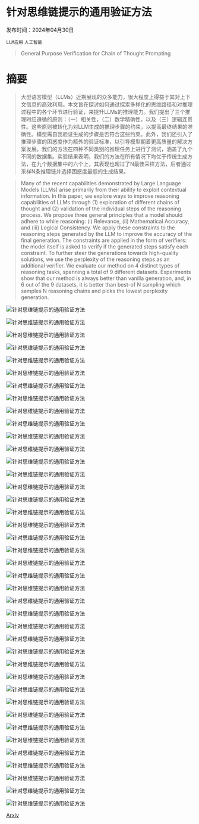 # 针对思维链提示的通用验证方法

发布时间：2024年04月30日

`LLM应用` `人工智能`

> General Purpose Verification for Chain of Thought Prompting

# 摘要

> 大型语言模型（LLMs）近期展现的众多能力，很大程度上得益于其对上下文信息的高效利用。本文旨在探讨如何通过探索多样化的思维路径和对推理过程中的各个环节进行验证，来提升LLMs的推理能力。我们提出了三个推理时应遵循的原则：（一）相关性，（二）数学精确性，以及（三）逻辑连贯性。这些原则被转化为对LLM生成的推理步骤的约束，以提高最终结果的准确性。模型需自我验证生成的步骤是否符合这些约束。此外，我们还引入了推理步骤的困惑度作为额外的验证标准，以引导模型朝着更高质量的解决方案发展。我们的方法在四种不同类别的推理任务上进行了测试，涵盖了九个不同的数据集。实验结果表明，我们的方法在所有情况下均优于传统生成方法，在九个数据集中的六个上，其表现也超过了N最佳采样方法，后者通过采样N条推理链并选择困惑度最低的生成结果。

> Many of the recent capabilities demonstrated by Large Language Models (LLMs) arise primarily from their ability to exploit contextual information. In this paper, we explore ways to improve reasoning capabilities of LLMs through (1) exploration of different chains of thought and (2) validation of the individual steps of the reasoning process. We propose three general principles that a model should adhere to while reasoning: (i) Relevance, (ii) Mathematical Accuracy, and (iii) Logical Consistency. We apply these constraints to the reasoning steps generated by the LLM to improve the accuracy of the final generation. The constraints are applied in the form of verifiers: the model itself is asked to verify if the generated steps satisfy each constraint. To further steer the generations towards high-quality solutions, we use the perplexity of the reasoning steps as an additional verifier. We evaluate our method on 4 distinct types of reasoning tasks, spanning a total of 9 different datasets. Experiments show that our method is always better than vanilla generation, and, in 6 out of the 9 datasets, it is better than best-of N sampling which samples N reasoning chains and picks the lowest perplexity generation.

![针对思维链提示的通用验证方法](../../../paper_images/2405.00204/CoT_Fig1.png)

![针对思维链提示的通用验证方法](../../../paper_images/2405.00204/CoT_fig2_hr.png)

![针对思维链提示的通用验证方法](../../../paper_images/2405.00204/GSM8k_sc.png)

![针对思维链提示的通用验证方法](../../../paper_images/2405.00204/CSQA_sc.png)

![针对思维链提示的通用验证方法](../../../paper_images/2405.00204/BigBenchDate_sc.png)

![针对思维链提示的通用验证方法](../../../paper_images/2405.00204/GSM8k_sc_sp.png)

![针对思维链提示的通用验证方法](../../../paper_images/2405.00204/CSQA_sc_sp.png)

![针对思维链提示的通用验证方法](../../../paper_images/2405.00204/BigBenchDate_sc_sp.png)

![针对思维链提示的通用验证方法](../../../paper_images/2405.00204/overall_correlation3.png)

![针对思维链提示的通用验证方法](../../../paper_images/2405.00204/BigBenchDate_sc.png)

![针对思维链提示的通用验证方法](../../../paper_images/2405.00204/CSQA_sc.png)

![针对思维链提示的通用验证方法](../../../paper_images/2405.00204/CSQA2.0_sc.png)

![针对思维链提示的通用验证方法](../../../paper_images/2405.00204/Strategy_sc.png)

![针对思维链提示的通用验证方法](../../../paper_images/2405.00204/Coinflip_sc.png)

![针对思维链提示的通用验证方法](../../../paper_images/2405.00204/LastLetter2_sc.png)

![针对思维链提示的通用验证方法](../../../paper_images/2405.00204/GSM8k_sc.png)

![针对思维链提示的通用验证方法](../../../paper_images/2405.00204/SVAMP_sc.png)

![针对思维链提示的通用验证方法](../../../paper_images/2405.00204/AddSub_sc.png)

![针对思维链提示的通用验证方法](../../../paper_images/2405.00204/BigBenchDate_sc_src.png)

![针对思维链提示的通用验证方法](../../../paper_images/2405.00204/CSQA_sc_src.png)

![针对思维链提示的通用验证方法](../../../paper_images/2405.00204/CSQA2.0_sc_src.png)

![针对思维链提示的通用验证方法](../../../paper_images/2405.00204/Strategy_sc_src.png)

![针对思维链提示的通用验证方法](../../../paper_images/2405.00204/Coinflip_sc_src.png)

![针对思维链提示的通用验证方法](../../../paper_images/2405.00204/LastLetter2_sc_src.png)

![针对思维链提示的通用验证方法](../../../paper_images/2405.00204/GSM8k_sc_src.png)

![针对思维链提示的通用验证方法](../../../paper_images/2405.00204/SVAMP_sc_src.png)

![针对思维链提示的通用验证方法](../../../paper_images/2405.00204/AddSub_sc_src.png)

![针对思维链提示的通用验证方法](../../../paper_images/2405.00204/GSM8k_sc_sa.png)

![针对思维链提示的通用验证方法](../../../paper_images/2405.00204/CSQA_sc_sa.png)

![针对思维链提示的通用验证方法](../../../paper_images/2405.00204/BigBenchDate_sc_sa.png)

![针对思维链提示的通用验证方法](../../../paper_images/2405.00204/interannotator_agreement-relevance_score.png)

![针对思维链提示的通用验证方法](../../../paper_images/2405.00204/interannotator_agreement-mathematical_accuracy_score.png)

![针对思维链提示的通用验证方法](../../../paper_images/2405.00204/interannotator_agreement-logical_consistency_score.png)

![针对思维链提示的通用验证方法](../../../paper_images/2405.00204/interannotator_agreement-everything_fine.png)

![针对思维链提示的通用验证方法](../../../paper_images/2405.00204/correlation-everything_fine_aggregated_verifiers.png)

![针对思维链提示的通用验证方法](../../../paper_images/2405.00204/correlation-everything_fine_aggregated_verifiers_and_ppl.png)

![针对思维链提示的通用验证方法](../../../paper_images/2405.00204/correlation-logical_consistency.png)

![针对思维链提示的通用验证方法](../../../paper_images/2405.00204/correlation-mathematical_accuracy.png)

![针对思维链提示的通用验证方法](../../../paper_images/2405.00204/correlation-relevance.png)

![针对思维链提示的通用验证方法](../../../paper_images/2405.00204/overall_correlation.png)

[Arxiv](https://arxiv.org/abs/2405.00204)